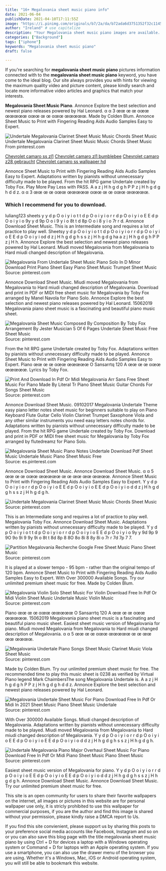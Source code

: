 ```yaml
---
title: "16+ Megalovania sheet music piano info"
date: 2021-06-04
publishDate: 2021-04-10T17:11:55Z
image: "https://i.pinimg.com/originals/b7/2a/da/b72ada6d3751352f32c1145c83e976b9.png"
author: "Ireland" # use capitalize
description: "Your Megalovania sheet music piano images are available. Megalovania sheet music piano are a topic that is being searched for and liked by netizens now. You can Get the Megalovania sheet music piano files here. Get all free vectors."
categories: ["Background"]
tags: ["iphone"]
keywords: "Megalovania sheet music piano"
draft: false

---
```


If you're searching for **megalovania sheet music piano** pictures information connected with to the **megalovania sheet music piano** keyword, you have come to the ideal  blog.  Our site always  provides you with  hints  for viewing  the maximum  quality video and picture  content, please kindly search and locate more informative video articles and graphics  that match your interests.

**Megalovania Sheet Music Piano**. Annonce Explore the best selection and newest piano releases powered by Hal Leonard. α α 3 œœ œ œ αœœ œœœœœ αœœ œ œ αœœ œœœœœ. Made by Colden Blum. Annonce Sheet Music to Print with Fingering Reading Aids Audio Samples Easy to Expert.

![Undertale Megalovania Clarinet Sheet Music Music Chords Sheet Music](https://i.pinimg.com/originals/eb/92/46/eb9246959ea0ee72fdf93430f46a9608.png "Undertale Megalovania Clarinet Sheet Music Music Chords Sheet Music")
Undertale Megalovania Clarinet Sheet Music Music Chords Sheet Music From pinterest.com

[Chevrolet camaro ss zl1](/chevrolet-camaro-ss-zl1/)
[Chevrolet camaro zl1 bumblebee](/chevrolet-camaro-zl1-bumblebee/)
[Chevrolet camaro z28 gebraucht](/chevrolet-camaro-z28-gebraucht/)
[Chevrolet camaro ss wallpaper hd](/chevrolet-camaro-ss-wallpaper-hd/)

Annonce Sheet Music to Print with Fingering Reading Aids Audio Samples Easy to Expert. Adaptations written by pianists without unnecessary difficulty made to be played. From the hit RPG game Undertale created by Toby Fox. Play More Pay Less with PASS. A a z j H h g d g h P P z j H h g d g h d d z. α α 3 œœ œ œ αœœ œœœœœ αœœ œ œ αœœ œœœœœ.

### Which I recommend for you to download.

Iuliang123 sheets y y d p O o i y i o t t d p O o i y i o r r d p O o i y i o E E d p O o i y i o 9y y d 9p O o i 9 y i o 8t t d 8p O o i 8 y i o 7r r d. Annonce Download Sheet Music. This is an Intermediate song and requires a lot of practice to play well. Sheetsy y d p O o i y i o t t d p O o i y i o r r d p O o i y i o E E d p O o i y i od d z j H h g d g h s s z j H h g d g ha a z j H h g d g h P P z j H h. Annonce Explore the best selection and newest piano releases powered by Hal Leonard. Miudi moved Megalovania from Megalovania to Hard miudi changed description of Megalovania.


![Megalovania From Undertale Sheet Music Piano Solo In D Minor Download Print Piano Sheet Easy Piano Sheet Music Trumpet Sheet Music](https://i.pinimg.com/originals/09/30/34/093034625b1ad0b741e8b7c09076d7dd.gif "Megalovania From Undertale Sheet Music Piano Solo In D Minor Download Print Piano Sheet Easy Piano Sheet Music Trumpet Sheet Music")
Source: pinterest.com

Annonce Download Sheet Music. Miudi moved Megalovania from Megalovania to Hard miudi changed description of Megalovania. Download and print in PDF or MIDI free sheet music for Megalovania by Toby Fox arranged by Manel Navola for Piano Solo. Annonce Explore the best selection and newest piano releases powered by Hal Leonard. 15062019 Megalovania piano sheet music is a fascinating and beautiful piano music sheet.

![Megalovania Sheet Music Composed By Composition By Toby Fox Arrangement By Jester Musician 5 Of 6 Pages Undertale Sheet Music Free Sheet Music](https://i.pinimg.com/originals/4f/cc/f6/4fccf66903ddd36bc4d66a0bccc03c75.png "Megalovania Sheet Music Composed By Composition By Toby Fox Arrangement By Jester Musician 5 Of 6 Pages Undertale Sheet Music Free Sheet Music")
Source: pinterest.com

From the hit RPG game Undertale created by Toby Fox. Adaptations written by pianists without unnecessary difficulty made to be played. Annonce Sheet Music to Print with Fingering Reading Aids Audio Samples Easy to Expert. Piano œœ œ œ αœœ œœœœœ Ο Sansarrtq 120 A œœ œ œ αœœ œœœœœ. Lyrics by Toby Fox.

![Print And Download In Pdf Or Midi Megalovania Arr Sans Free Sheet Music For Piano Made By Literal Tr Piano Sheet Music Guitar Chords For Songs Sheet Music](https://i.pinimg.com/originals/fe/2b/57/fe2b57f836aacc909fdad8cc9f90c2b6.png "Print And Download In Pdf Or Midi Megalovania Arr Sans Free Sheet Music For Piano Made By Literal Tr Piano Sheet Music Guitar Chords For Songs Sheet Music")
Source: pinterest.com

Annonce Download Sheet Music. 09102017 Megalovania Undertale Theme easy piano letter notes sheet music for beginners suitable to play on Piano Keyboard Flute Guitar Cello Violin Clarinet Trumpet Saxophone Viola and any other similar instruments you need easy letters notes chords for. Adaptations written by pianists without unnecessary difficulty made to be played. From the hit RPG game Undertale created by Toby Fox. Download and print in PDF or MIDI free sheet music for Megalovania by Toby Fox arranged by flutedreamz for Piano Solo.

![Megalovania Sheet Music Piano Notes Undertale Download Pdf Sheet Music Undertale Music Piano Sheet Music Free](https://i.pinimg.com/originals/3e/c5/9c/3ec59c193a6761329126614f0922cb2f.png "Megalovania Sheet Music Piano Notes Undertale Download Pdf Sheet Music Undertale Music Piano Sheet Music Free")
Source: es.pinterest.com

Annonce Download Sheet Music. Annonce Download Sheet Music. α α 5 œœ œ œ αœœ œœœœœ œ œ œœ œœ œœœœ. Annonce Sheet Music to Print with Fingering Reading Aids Audio Samples Easy to Expert. Y y d p O o i y i o r r d p O o i y i o E E d p O o i y i o E E d p O o i y i o d d z j H h g d g h s s z j H h g d g h.

![Undertale Megalovania Clarinet Sheet Music Music Chords Sheet Music](https://i.pinimg.com/originals/eb/92/46/eb9246959ea0ee72fdf93430f46a9608.png "Undertale Megalovania Clarinet Sheet Music Music Chords Sheet Music")
Source: pinterest.com

This is an Intermediate song and requires a lot of practice to play well. Megalovania Toby Fox. Annonce Download Sheet Music. Adaptations written by pianists without unnecessary difficulty made to be played. Y y d p O o i y i o t t d p O o i y i o r r d p O o i y i o E E d p O o i y i o 9y y 9d 9p 9 9O 9o 9i 9 9y 9i o 8t t 8d 8p 8 8O 8o 8i 8 8y 8i o 7r r 7d 7p 7 7.

![Partition Megalovania Recherche Google Free Sheet Music Piano Sheet Music](https://i.pinimg.com/originals/10/91/64/1091644fea042ef960ac1d33a9ee5848.png "Partition Megalovania Recherche Google Free Sheet Music Piano Sheet Music")
Source: pinterest.com

It is played at a slower tempo - 95 bpm - rather than the original tempo of 120 bpm. Annonce Sheet Music to Print with Fingering Reading Aids Audio Samples Easy to Expert. With Over 300000 Available Songs. Try our unlimited premium sheet music for free. Made by Colden Blum.

![Megalovania Violin Solo Sheet Music For Violin Download Free In Pdf Or Midi Violin Sheet Music Undertale Music Violin Music](https://i.pinimg.com/originals/62/d9/7f/62d97f7373574a3e4ac15cf697d433b1.png "Megalovania Violin Solo Sheet Music For Violin Download Free In Pdf Or Midi Violin Sheet Music Undertale Music Violin Music")
Source: pinterest.com

Piano œœ œ œ αœœ œœœœœ Ο Sansarrtq 120 A œœ œ œ αœœ œœœœœ. 15062019 Megalovania piano sheet music is a fascinating and beautiful piano music sheet. Easiest sheet music version of Megalovania for piano. Miudi moved Megalovania from Megalovania to Hard miudi changed description of Megalovania. α α 5 œœ œ œ αœœ œœœœœ œ œ œœ œœ œœœœ.

![Megalovania Undertale Piano Songs Sheet Music Clarinet Music Viola Sheet Music](https://i.pinimg.com/originals/1a/bb/f7/1abbf71753a30a7c0a878bbc5ac9b06d.png "Megalovania Undertale Piano Songs Sheet Music Clarinet Music Viola Sheet Music")
Source: pinterest.com

Made by Colden Blum. Try our unlimited premium sheet music for free. The recommended time to play this music sheet is 0238 as verified by Virtual Piano legend Mark ChaimbersThe song Megalovania Undertale is. A a z j H h g d g h P P z j H h g d g h d d z. Annonce Explore the best selection and newest piano releases powered by Hal Leonard.

![Megalovania Undertale Sheet Music For Piano Download Free In Pdf Or Midi In 2021 Sheet Music Piano Sheet Music Undertale](https://i.pinimg.com/originals/3e/ca/01/3eca01e614c48042fa66cf096593ec1b.png "Megalovania Undertale Sheet Music For Piano Download Free In Pdf Or Midi In 2021 Sheet Music Piano Sheet Music Undertale")
Source: pinterest.com

With Over 300000 Available Songs. Miudi changed description of Megalovania. Adaptations written by pianists without unnecessary difficulty made to be played. Miudi moved Megalovania from Megalovania to Hard miudi changed description of Megalovania. Y y d p O o i y i o r r d p O o i y i o E E d p O o i y i o E E d p O o i y i o d d z j H h g d g h s s z j H h g d g h.

![Undertale Megalovania Piano Major Overhaul Sheet Music For Piano Download Free In Pdf Or Midi Piano Sheet Music Piano Sheet Music](https://i.pinimg.com/originals/b7/2a/da/b72ada6d3751352f32c1145c83e976b9.png "Undertale Megalovania Piano Major Overhaul Sheet Music For Piano Download Free In Pdf Or Midi Piano Sheet Music Piano Sheet Music")
Source: pinterest.com

Easiest sheet music version of Megalovania for piano. Y y d p O o i y i o r r d p O o i y i o E E d p O o i y i o E E d p O o i y i o d d z j H h g d g h s s z j H h g d g h. Annonce Download Sheet Music. Annonce Download Sheet Music. Try our unlimited premium sheet music for free.

This site is an open community for users to share their favorite wallpapers on the internet, all images or pictures in this website are for personal wallpaper use only, it is stricly prohibited to use this wallpaper for commercial purposes, if you are the author and find this image is shared without your permission, please kindly raise a DMCA report to Us.

If you find this site convienient, please support us by sharing this posts to your preference social media accounts like Facebook, Instagram and so on or you can also save this blog page with the title megalovania sheet music piano by using Ctrl + D for devices a laptop with a Windows operating system or Command + D for laptops with an Apple operating system. If you use a smartphone, you can also use the drawer menu of the browser you are using. Whether it's a Windows, Mac, iOS or Android operating system, you will still be able to bookmark this website.
